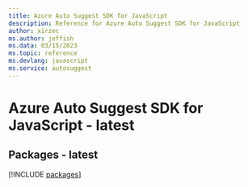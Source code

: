 ```yaml
---
title: Azure Auto Suggest SDK for JavaScript
description: Reference for Azure Auto Suggest SDK for JavaScript
author: xirzec
ms.author: jeffish
ms.data: 03/15/2023
ms.topic: reference
ms.devlang: javascript
ms.service: autosuggest
---
```

# Azure Auto Suggest SDK for JavaScript - latest
## Packages - latest
[!INCLUDE [packages](auto-suggest-index.md)]